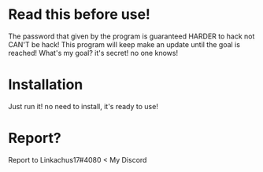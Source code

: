 # Read this before use!
The password that given by the program is guaranteed HARDER to hack not CAN'T be hack!
This program will keep make an update until the goal is reached!
What's my goal? it's secret! no one knows!

# Installation
Just run it! no need to install, it's ready to use!

# Report?
Report to Linkachus17#4080  <  My Discord
